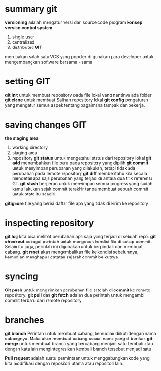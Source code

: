 # summary git

**versioning** adalah mengatur versi dari source code program
**konsep version control system**

1. single user
2. centralized
3. distributed
**GIT**

merupakan salah satu VCS yang populer di gunakan para developer untuk mengembangkan software bersama - sama

# setting GIT

**git init** untuk membuat repository pada file lokal yang nantinya ada folder
**git clone** untuk membuat Salinan repository lokal
**git config** pengaturan yang mengatur semua aspek tentang bagaimana tampak dan bekerja.

# saving changes GIT
**the staging area**

1. working directory
2. staging area
3. repository
**git status** untuk mengetahui status dari repository lokal
**git add** menambahkan file baru pada repository yang dipilih
**git commit** untuk menyimpan perubahan yang dilakukan, tetapi tidak ada perubahan pada remote repository
**git diff** memberitahu kita secara mendetail apa saja perubahan yang terjadi di antara dua titik referensi Git.
**git stash** berperan untuk menyimpan semua progress yang sudah kamu lakukan sejak commit terakhir tanpa membuat sebuah commit untuk state itu sendiri.

**gitignore** file yang berisi daftar file apa yang tidak di kirim ke repository

# inspecting repository

**git log** kita bisa melihat perubahan apa saja yang terjadi di sebuah repo.
**git checkout** sebagai perintah untuk mengecek kondisi file di setiap commit. Selain itu juga, perintah ini digunakan untuk berpindah dan membuat cabang.
**git reset** akan mengembalikan file ke kondisi sebelumnya, kemudian menghapus catatan sejarah commit beikutnya

# syncing

 **Git push** untuk mengirimkan perubahan file setelah di **commit** ke remote repository.
**git pull** dan **git fetch** adalah dua perintah untuk mengambil commit terbaru dari remote repository

# branches

**git branch** Perintah untuk membuat cabang, kemudian diikuti dengan nama cabangnya. Maka akan membuat cabang sesuai nama yang di berikan
**git merge** untuk membuat branch yang bercabang menjadi satu kembali atau dengan kata lain mengintegrasikan kembali branch tersebut menjadi satu

**Pull request** adalah suatu permintaan untuk menggabungkan kode yang kita modifikasi dengan repositori utama atau repositori lain.

